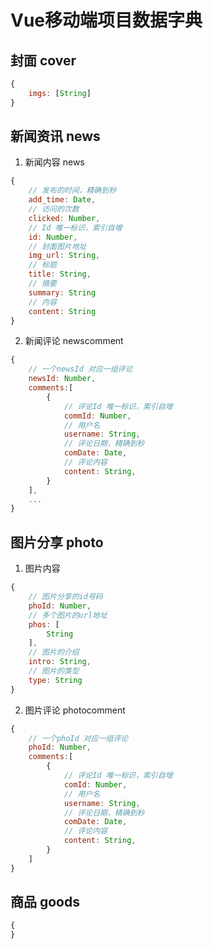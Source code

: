 # Vue移动端项目数据字典

## 封面 cover

````javascript
{
    imgs: [String]
}
````

## 新闻资讯 news

1. 新闻内容 news

````javascript
{
    // 发布的时间，精确到秒
    add_time: Date,
    // 访问的次数
    clicked: Number,
    // Id 唯一标识，索引自增
    id: Number,
    // 封面图片地址
    img_url: String,
    // 标题
    title: String,
    // 摘要
    summary: String
    // 内容
    content: String
}
````

2. 新闻评论 newscomment

````javascript
{
    // 一个newsId 对应一组评论
    newsId: Number,
    comments:[
        {
            // 评论Id 唯一标识，索引自增
            commId: Number,
            // 用户名
            username: String,
            // 评论日期，精确到秒
            comDate: Date,
            // 评论内容
            content: String,
        }
    ],
    ...
}
````

## 图片分享 photo

1. 图片内容

````javascript
{
    // 图片分享的id号码
    phoId: Number,
    // 多个图片的url地址
    phos: [
        String
    ],
    // 图片的介绍
    intro: String,
    // 图片的类型
    type: String
}
````

2. 图片评论 photocomment

````javascript
{
    // 一个phoId 对应一组评论
    phoId: Number,
    comments:[
        {
            // 评论Id 唯一标识，索引自增
            comId: Number,
            // 用户名
            username: String,
            // 评论日期，精确到秒
            comDate: Date,
            // 评论内容
            content: String,
        }
    ] 
}
````

## 商品 goods

````javascript
{
}
````